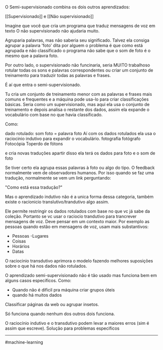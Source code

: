 
O Semi-supervisionado combina os dois outros aprendizados:

[[Supervisionado]] e [[Não supervisionado]]

Imagine que você que cria um programa que traduz mensagens de voz em texto
O não supervisionado não ajudaria muito.

Agruparia palavras, mas não saberia seu significado.
Talvez ela consiga agrupar a palavra 'foto' dita por alguem o problema é que como está agrupada e não classificado o programa não sabe que o som de foto é o mesmo que a palavra foto.

Por outro lado, o supervisionado não funcinaria, seria MUITO trabalhoso rotular todas os sons e palavras correspondentes ou criar um conjunto de treinamento para traduzir todas as palavras e frases.


É aí que entra o semi-supervisionado.

Tu cria um conjunto de treinamento menor com as palavras e frases mais comuns e frequentes e a máquina pode usa-lo para criar classificações básicas. Seria como um supervisionado, mas aqui ela usa o conjunto de treinamento e depois analisa o restante dos dados, assim ela expande o vocabulário com base no que havia classificado.

Como:

dado rotulado: som foto = palavra foto
Aí com os dados rotulados ela usa o raciocinio indutivo para expandir o vocabulário.
fotografia
fotógrafo
Fotocópia
Toperdo de fótons

e cria novas traduções apartir disso
ela terá os dados para foto e o som de foto

Se tiver certo ela agrupa essas palavras à foto ou algo do tipo.
O feedback normalmente vem de observadores humanos. Por isso quando se faz uma tradução, normalmente se vem um link perguntando:

"Como está essa tradução?"

Mas o aprendizado indutivo não é a unica forma dessa categoria, também existe o racíonicio translutivo/trandutivo algo assim.

Ele permite restringir os dados rotulados com base no que vc já sabe da coleção. Portanto se vc usar o raciocio trandutivo para trancrever mensagens de voz. Deve pensar em um contexto maior. 
Por exemplo as pessoas quando estão em mensagens de voz, usam mais substantivos:

- Pessoas
-Lugares
- Coisas
- Horários
- Datas

O raciocinio transdutivo aprimora o modelo fazendo melhores suposições sobre o que há nos dados não rotulados. 

O aprendizado semi-supervisionado não é tão usado mas funciona bem em alguns casos especificos.
Como:

- Quando não é dificil pra máquina criar grupos úteis
-  quando há muitos dados

Classificar páginas da web ou agrupar insetos.

Só funciona quando nenhum dos outros dois funciona.

O raciocínio indutivo e o transdutivo podem levar a maiores erros (sim é assim que escreve).
Solução para problemas especificos

---
#machine-learning 